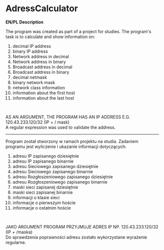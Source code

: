 # AdressCalculator
<b>EN/PL Description</b>

The program was created as part of a project for studies. The program's task is to calculate and show information on: <br/>
1) decimal IP address<br/>
2) binary IP address<br/>
3) Network address in decimal<br/>
4) Network address in binary<br/>
5) Broadcast address in decimal<br/>
6) Broadcast address in binary<br/>
7) decimal netmask<br/>
8) binary network mask<br/>
9) network class information<br/>
10) information about the first host<br/>
11) information about the last host<br/>

<br/>

AS AN ARGUMENT, THE PROGRAM HAS AN IP ADDRESS E.G. 120.43.233.120/32 (IP + / mask) <br/>
A regular expression was used to validate the address.

<hr>

Program został stworzony w ramach projektu na studia. Zadaniem programu jest wyliczenie i ukazanie informacji dotyczących: <br/>
1) adresu IP zapisanego dziesiętnie<br/>
2) adresu IP zapisanego binarnie<br/>
3) adresu Sieciowego zapisanego dziesiętnie<br/>
4) adresu Sieciowego zapisanego binarnie<br/>
5) adresu Rozgłoszeniowego zapisanego dziesiętnie<br/>
6) adresu Rozgłoszeniowego zapisanego binarnie<br/>
7) maski sieci zapisanej dziesiętnie<br/>
8) maski sieci zapisanej binarnie<br/>
9) informacji o klasie sieci<br/>
10) informacje o pierwszym hoście<br/>
11) informacje o ostatnim hoście<br/>

<br/>

JAKO ARGUMENT PROGRAM PRZYJMUJE ADRES IP NP. 120.43.233.120/32 (IP + /maska) <br/>
Do sprawdzenia poprawności adresu zostało wykorzystane wyrażenie regularne.
